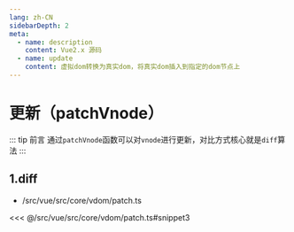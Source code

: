 ```yaml
---
lang: zh-CN
sidebarDepth: 2
meta:
  - name: description
    content: Vue2.x 源码
  - name: update
    content: 虚拟dom转换为真实dom，将真实dom插入到指定的dom节点上
---
```


# 更新（patchVnode）

::: tip 前言
通过`patchVnode`函数可以对`vnode`进行更新，对比方式核心就是`diff`算法
:::

## 1.diff

- /src/vue/src/core/vdom/patch.ts

<<< @/src/vue/src/core/vdom/patch.ts#snippet3
